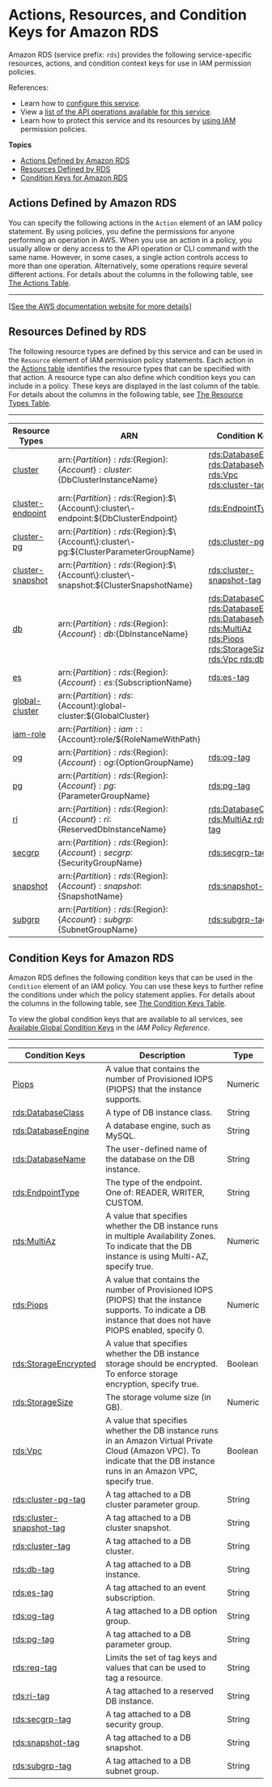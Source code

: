 # Actions, Resources, and Condition Keys for Amazon RDS<a name="list_amazonrds"></a>

Amazon RDS \(service prefix: `rds`\) provides the following service\-specific resources, actions, and condition context keys for use in IAM permission policies\.

References:
+ Learn how to [configure this service](https://docs.aws.amazon.com/AmazonRDS/latest/UserGuide/)\.
+ View a [list of the API operations available for this service](https://docs.aws.amazon.com/AmazonRDS/latest/APIReference/)\.
+ Learn how to protect this service and its resources by [using IAM](https://docs.aws.amazon.com/AmazonRDS/latest/UserGuide/UsingWithRDS.IAM.html) permission policies\.

**Topics**
+ [Actions Defined by Amazon RDS](#amazonrds-actions-as-permissions)
+ [Resources Defined by RDS](#amazonrds-resources-for-iam-policies)
+ [Condition Keys for Amazon RDS](#amazonrds-policy-keys)

## Actions Defined by Amazon RDS<a name="amazonrds-actions-as-permissions"></a>

You can specify the following actions in the `Action` element of an IAM policy statement\. By using policies, you define the permissions for anyone performing an operation in AWS\. When you use an action in a policy, you usually allow or deny access to the API operation or CLI command with the same name\. However, in some cases, a single action controls access to more than one operation\. Alternatively, some operations require several different actions\. For details about the columns in the following table, see [The Actions Table](reference_policies_actions-resources-contextkeys.md#actions_table)\.


****  
[\[See the AWS documentation website for more details\]](http://docs.aws.amazon.com/IAM/latest/UserGuide/list_amazonrds.html)

## Resources Defined by RDS<a name="amazonrds-resources-for-iam-policies"></a>

The following resource types are defined by this service and can be used in the `Resource` element of IAM permission policy statements\. Each action in the [Actions table](#amazonrds-actions-as-permissions) identifies the resource types that can be specified with that action\. A resource type can also define which condition keys you can include in a policy\. These keys are displayed in the last column of the table\. For details about the columns in the following table, see [The Resource Types Table](reference_policies_actions-resources-contextkeys.md#resources_table)\.


****  

| Resource Types | ARN | Condition Keys | 
| --- | --- | --- | 
|   [ cluster ](https://docs.aws.amazon.com/AmazonRDS/latest/UserGuide/Aurora.Managing.html)  |  arn:$\{Partition\}:rds:$\{Region\}:$\{Account\}:cluster:$\{DbClusterInstanceName\}  |   [ rds:DatabaseEngine ](#amazonrds-rds_DatabaseEngine)   [ rds:DatabaseName ](#amazonrds-rds_DatabaseName)   [ rds:Vpc ](#amazonrds-rds_Vpc)   [ rds:cluster\-tag ](#amazonrds-rds_cluster-tag)   | 
|   [ cluster\-endpoint ]({ActionsDocRoot}API_DBClusterEndpoint.html)  |  arn:$\{Partition\}:rds:$\{Region\}:$\{Account\}:cluster\-endpoint:$\{DbClusterEndpoint\}  |   [ rds:EndpointType ](#amazonrds-rds_EndpointType)   | 
|   [ cluster\-pg ](https://docs.aws.amazon.com/AmazonRDS/latest/UserGuide/USER_WorkingWithParamGroups.html)  |  arn:$\{Partition\}:rds:$\{Region\}:$\{Account\}:cluster\-pg:$\{ClusterParameterGroupName\}  |   [ rds:cluster\-pg\-tag ](#amazonrds-rds_cluster-pg-tag)   | 
|   [ cluster\-snapshot ](https://docs.aws.amazon.com/AmazonRDS/latest/UserGuide/USER_WorkingWithAutomatedBackups.html)  |  arn:$\{Partition\}:rds:$\{Region\}:$\{Account\}:cluster\-snapshot:$\{ClusterSnapshotName\}  |   [ rds:cluster\-snapshot\-tag ](#amazonrds-rds_cluster-snapshot-tag)   | 
|   [ db ](https://docs.aws.amazon.com/AmazonRDS/latest/UserGuide/Overview.DBInstance.html)  |  arn:$\{Partition\}:rds:$\{Region\}:$\{Account\}:db:$\{DbInstanceName\}  |   [ rds:DatabaseClass ](#amazonrds-rds_DatabaseClass)   [ rds:DatabaseEngine ](#amazonrds-rds_DatabaseEngine)   [ rds:DatabaseName ](#amazonrds-rds_DatabaseName)   [ rds:MultiAz ](#amazonrds-rds_MultiAz)   [ rds:Piops ](#amazonrds-rds_Piops)   [ rds:StorageSize ](#amazonrds-rds_StorageSize)   [ rds:Vpc ](#amazonrds-rds_Vpc)   [ rds:db\-tag ](#amazonrds-rds_db-tag)   | 
|   [ es ](https://docs.aws.amazon.com/AmazonRDS/latest/UserGuide/USER_Events.html)  |  arn:$\{Partition\}:rds:$\{Region\}:$\{Account\}:es:$\{SubscriptionName\}  |   [ rds:es\-tag ](#amazonrds-rds_es-tag)   | 
|   [ global\-cluster ](https://docs.aws.amazon.com/AmazonRDS/latest/AuroraUserGuide/aurora-global-database.html)  |  arn:$\{Partition\}:rds:$\{Account\}:global\-cluster:$\{GlobalCluster\}  |  | 
|   [ iam\-role ](https://docs.aws.amazon.com/AmazonRDS/latest/UserGuide/UsingWithRDS.IAM.html)  |  arn:$\{Partition\}:iam::$\{Account\}:role/$\{RoleNameWithPath\}  |  | 
|   [ og ](https://docs.aws.amazon.com/AmazonRDS/latest/UserGuide/USER_WorkingWithOptionGroups.html)  |  arn:$\{Partition\}:rds:$\{Region\}:$\{Account\}:og:$\{OptionGroupName\}  |   [ rds:og\-tag ](#amazonrds-rds_og-tag)   | 
|   [ pg ](https://docs.aws.amazon.com/AmazonRDS/latest/UserGuide/USER_WorkingWithParamGroups.html)  |  arn:$\{Partition\}:rds:$\{Region\}:$\{Account\}:pg:$\{ParameterGroupName\}  |   [ rds:pg\-tag ](#amazonrds-rds_pg-tag)   | 
|   [ ri ](https://docs.aws.amazon.com/AmazonRDS/latest/UserGuide/USER_WorkingWithReservedDBInstances.html)  |  arn:$\{Partition\}:rds:$\{Region\}:$\{Account\}:ri:$\{ReservedDbInstanceName\}  |   [ rds:DatabaseClass ](#amazonrds-rds_DatabaseClass)   [ rds:MultiAz ](#amazonrds-rds_MultiAz)   [ rds:ri\-tag ](#amazonrds-rds_ri-tag)   | 
|   [ secgrp ](https://docs.aws.amazon.com/AmazonRDS/latest/UserGuide/USER_WorkingWithSecurityGroups.html)  |  arn:$\{Partition\}:rds:$\{Region\}:$\{Account\}:secgrp:$\{SecurityGroupName\}  |   [ rds:secgrp\-tag ](#amazonrds-rds_secgrp-tag)   | 
|   [ snapshot ](https://docs.aws.amazon.com/AmazonRDS/latest/UserGuide/USER_WorkingWithAutomatedBackups.html)  |  arn:$\{Partition\}:rds:$\{Region\}:$\{Account\}:snapshot:$\{SnapshotName\}  |   [ rds:snapshot\-tag ](#amazonrds-rds_snapshot-tag)   | 
|   [ subgrp ](https://docs.aws.amazon.com/AmazonRDS/latest/UserGuide/USER_VPC.Scenarios.html#USER_VPC.Scenario1)  |  arn:$\{Partition\}:rds:$\{Region\}:$\{Account\}:subgrp:$\{SubnetGroupName\}  |   [ rds:subgrp\-tag ](#amazonrds-rds_subgrp-tag)   | 

## Condition Keys for Amazon RDS<a name="amazonrds-policy-keys"></a>

Amazon RDS defines the following condition keys that can be used in the `Condition` element of an IAM policy\. You can use these keys to further refine the conditions under which the policy statement applies\. For details about the columns in the following table, see [The Condition Keys Table](reference_policies_actions-resources-contextkeys.md#context_keys_table)\.

To view the global condition keys that are available to all services, see [Available Global Condition Keys](reference_policies_condition-keys.html#AvailableKeys) in the *IAM Policy Reference*\.


****  

| Condition Keys | Description | Type | 
| --- | --- | --- | 
|   [ Piops ](https://docs.aws.amazon.com/AmazonRDS/latest/UserGuide/UsingWithRDS.IAM.Conditions.html)  | A value that contains the number of Provisioned IOPS \(PIOPS\) that the instance supports\. | Numeric | 
|   [ rds:DatabaseClass ](https://docs.aws.amazon.com/AmazonRDS/latest/UserGuide/UsingWithRDS.IAM.Conditions.html)  | A type of DB instance class\. | String | 
|   [ rds:DatabaseEngine ](https://docs.aws.amazon.com/AmazonRDS/latest/UserGuide/UsingWithRDS.IAM.Conditions.html)  | A database engine, such as MySQL\. | String | 
|   [ rds:DatabaseName ](https://docs.aws.amazon.com/AmazonRDS/latest/UserGuide/UsingWithRDS.IAM.Conditions.html)  | The user\-defined name of the database on the DB instance\. | String | 
|   [ rds:EndpointType ](https://docs.aws.amazon.com/AmazonRDS/latest/UserGuide/UsingWithRDS.IAM.Conditions.html)  | The type of the endpoint\. One of: READER, WRITER, CUSTOM\. | String | 
|   [ rds:MultiAz ](https://docs.aws.amazon.com/AmazonRDS/latest/UserGuide/UsingWithRDS.IAM.Conditions.html)  | A value that specifies whether the DB instance runs in multiple Availability Zones\. To indicate that the DB instance is using Multi\-AZ, specify true\. | Numeric | 
|   [ rds:Piops ](https://docs.aws.amazon.com/AmazonRDS/latest/UserGuide/UsingWithRDS.IAM.Conditions.html)  | A value that contains the number of Provisioned IOPS \(PIOPS\) that the instance supports\. To indicate a DB instance that does not have PIOPS enabled, specify 0\. | Numeric | 
|   [ rds:StorageEncrypted ](https://docs.aws.amazon.com/AmazonRDS/latest/UserGuide/UsingWithRDS.IAM.Conditions.html)  | A value that specifies whether the DB instance storage should be encrypted\. To enforce storage encryption, specify true\. | Boolean | 
|   [ rds:StorageSize ](https://docs.aws.amazon.com/AmazonRDS/latest/UserGuide/UsingWithRDS.IAM.Conditions.html)  | The storage volume size \(in GB\)\. | Numeric | 
|   [ rds:Vpc ](https://docs.aws.amazon.com/AmazonRDS/latest/UserGuide/UsingWithRDS.IAM.Conditions.html)  | A value that specifies whether the DB instance runs in an Amazon Virtual Private Cloud \(Amazon VPC\)\. To indicate that the DB instance runs in an Amazon VPC, specify true\. | Boolean | 
|   [ rds:cluster\-pg\-tag ](https://docs.aws.amazon.com/AmazonRDS/latest/UserGuide/UsingWithRDS.IAM.Conditions.html)  | A tag attached to a DB cluster parameter group\. | String | 
|   [ rds:cluster\-snapshot\-tag ](https://docs.aws.amazon.com/AmazonRDS/latest/UserGuide/UsingWithRDS.IAM.Conditions.html)  | A tag attached to a DB cluster snapshot\. | String | 
|   [ rds:cluster\-tag ](https://docs.aws.amazon.com/AmazonRDS/latest/UserGuide/UsingWithRDS.IAM.Conditions.html)  | A tag attached to a DB cluster\. | String | 
|   [ rds:db\-tag ](https://docs.aws.amazon.com/AmazonRDS/latest/UserGuide/UsingWithRDS.IAM.Conditions.html)  | A tag attached to a DB instance\. | String | 
|   [ rds:es\-tag ](https://docs.aws.amazon.com/AmazonRDS/latest/UserGuide/UsingWithRDS.IAM.Conditions.html)  | A tag attached to an event subscription\. | String | 
|   [ rds:og\-tag ](https://docs.aws.amazon.com/AmazonRDS/latest/UserGuide/UsingWithRDS.IAM.Conditions.html)  | A tag attached to a DB option group\. | String | 
|   [ rds:pg\-tag ](https://docs.aws.amazon.com/AmazonRDS/latest/UserGuide/UsingWithRDS.IAM.Conditions.html)  | A tag attached to a DB parameter group\. | String | 
|   [ rds:req\-tag ](https://docs.aws.amazon.com/AmazonRDS/latest/UserGuide/UsingWithRDS.IAM.Conditions.html)  | Limits the set of tag keys and values that can be used to tag a resource\. | String | 
|   [ rds:ri\-tag ](https://docs.aws.amazon.com/AmazonRDS/latest/UserGuide/UsingWithRDS.IAM.Conditions.html)  | A tag attached to a reserved DB instance\. | String | 
|   [ rds:secgrp\-tag ](https://docs.aws.amazon.com/AmazonRDS/latest/UserGuide/UsingWithRDS.IAM.Conditions.html)  | A tag attached to a DB security group\. | String | 
|   [ rds:snapshot\-tag ](https://docs.aws.amazon.com/AmazonRDS/latest/UserGuide/UsingWithRDS.IAM.Conditions.html)  | A tag attached to a DB snapshot\. | String | 
|   [ rds:subgrp\-tag ](https://docs.aws.amazon.com/AmazonRDS/latest/UserGuide/UsingWithRDS.IAM.Conditions.html)  | A tag attached to a DB subnet group\. | String | 